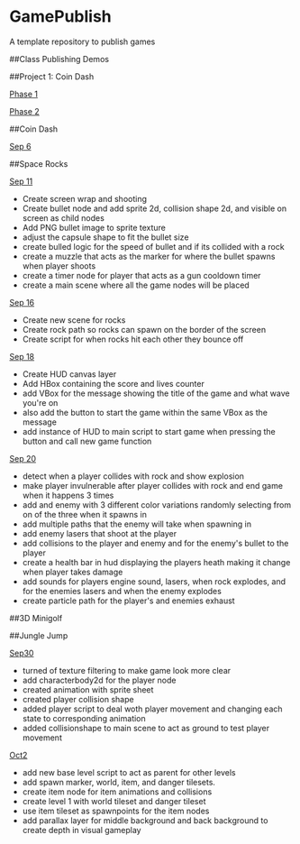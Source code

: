 # GamePublish
A template repository to publish games

##Class Publishing Demos

##Project 1: Coin Dash

  
  [Phase 1](CoinDash/index.html)
  
  [Phase 2](CoinDash2/CoinDash2Update/index.html)
  

##Coin Dash

[Sep 6](WCU-CS-CooperLab/csc476f24-demo-games-GamePublish:main)


##Space Rocks

[Sep 11](demo-games-Makbark/SpaceRocksSep11/)
-  Create screen wrap and shooting
-  Create bullet node and add sprite 2d, collision shape 2d, and visible on screen as child nodes
-  Add PNG bullet image to sprite texture 
- adjust the capsule shape to fit the bullet size
- create bulled logic for the speed of bullet and if its collided with a rock
- create a muzzle that acts as the marker for where the bullet spawns when player shoots
- create a timer node for player that acts as a gun cooldown timer
- create a main scene where all the game nodes will be placed

[Sep 16](SpaceRocksSep16)
-  Create new scene for rocks
-  Create rock path so rocks can spawn on the border of the screen
-  Create script for when rocks hit each other they bounce off


[Sep 18](SpaceRocksSep18)
-  Create HUD canvas layer
-  Add HBox containing the score and lives counter
-  add VBox for the message showing the title of the game and what wave you're on
-  also add the button to start the game within the same VBox as the message
-  add instance of HUD to main script to start game when pressing the button and call new game function

[Sep 20](SpaceRocksSep20/index.html)
- detect when a player collides with rock and show explosion
- make player invulnerable after player collides with rock and end game when it happens 3 times
- add and enemy with 3 different color variations randomly selecting from on of the three when it spawns in
- add multiple paths that the enemy will take when spawning in
- add enemy lasers that shoot at the player
- add collisions to the player and enemy and for the enemy's bullet to the player
- create a health bar in hud displaying the players heath making it change when player takes damage
- add sounds for players engine sound, lasers, when rock explodes, and for the enemies lasers and when the enemy explodes
- create particle path for the player's and enemies exhaust


##3D Minigolf


##Jungle Jump

[Sep30](JungleJumpSep30/index.html)
- turned of texture filtering to make game look more clear
- add characterbody2d for the player node
- created animation with sprite sheet
- created player collision shape
- added player script to deal woth player movement and changing each state to corresponding animation
- added collisionshape to main scene to act as ground to test player movement 

[Oct2](JunlgeJumpOct2/index.html)
- add new base level script to act as parent for other levels
- add spawn marker, world, item, and danger tilesets.
- create item node for item animations and collisions
- create level 1 with world tileset and danger tileset
- use item tileset as spawnpoints for the item nodes
- add parallax layer for middle background and back background to create depth in visual gameplay
